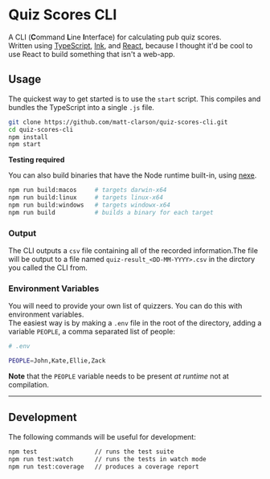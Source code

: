 # Quiz Scores CLI

A CLI (**C**ommand **L**ine **I**nterface) for calculating pub quiz scores.  
Written using [TypeScript](https://www.typescriptlang.org/), [Ink](https://github.com/vadimdemedes/ink), and [React](https://reactjs.org/), because I thought it'd be cool to use React to build something that isn't a web-app.

## Usage

The quickest way to get started is to use the `start` script. This compiles and bundles the TypeScript into a single `.js` file.

```bash
git clone https://github.com/matt-clarson/quiz-scores-cli.git
cd quiz-scores-cli
npm install
npm start
```

**Testing required**

You can also build binaries that have the Node runtime built-in, using [nexe](https://github.com/nexe/nexe).

```bash
npm run build:macos     # targets darwin-x64
npm run build:linux     # targets linux-x64
npm run build:windows   # targets windowx-x64
npm run build           # builds a binary for each target
```

### Output

The CLI outputs a `csv` file containing all of the recorded information.The file will be output to a file named `quiz-result_<DD-MM-YYYY>.csv` in the dirctory you called the CLI from.

### Environment Variables

You will need to provide your own list of quizzers. You can do this with environment variables.  
The easiest way is by making a `.env` file in the root of the directory, adding a variable `PEOPLE`, a comma separated list of people:

```bash
# .env

PEOPLE=John,Kate,Ellie,Zack
```

**Note** that the `PEOPLE` variable needs to be present _at runtime_ not at compilation.

---

## Development

The following commands will be useful for development:

```bash
npm test                // runs the test suite
npm run test:watch      // runs the tests in watch mode
npm run test:coverage   // produces a coverage report
```
